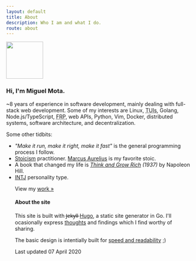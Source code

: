 ```yaml
---
layout: default
title: About
description: Who I am and what I do.
route: about
---
```

<div>
<a href="/images/miguel_mota_avatar_500.png" target="_blank" rel="noreferrer noopener" data-ga-label="About - Avatar"><img src="/images/miguel_mota_avatar_150.png" width="100" alt="" /></a>
</div>

<h3>Hi, I'm <strong>Miguel Mota</strong>.</h3>

<p>~8 years of experience in software development, mainly dealing with full-stack web development. Some of my interests are Linux, <abbr title="Terminal UI">TUIs</abbr>, Golang, Node.js/TypeScript, <abbr title="Functional Reactive Programming">FRP</abbr>, web APIs, Python, Vim, Docker, distributed systems, software architecture, and decentralization.</p>

<p>Some other tidbits:</p>

<ul>
  <li><em>"Make it run, make it right, make it fast"</em> is the general programming process I follow.</li>
  <li><a href="https://en.wikipedia.org/wiki/Stoicism" target="_blank" rel="noreferrer noopener" data-ga-label="About - Stoicism">Stoicism</a> practitioner. <a href="https://en.wikipedia.org/wiki/Marcus_Aurelius" target="_blank" rel="noreferrer noopener" data-ga-label="About - Marcus Aurelius">Marcus Aurelius</a> is my favorite stoic.</li>
  <li>A book that changed my life is <em><a href="https://en.wikipedia.org/wiki/Think_and_Grow_Rich" target="_blank" rel="noreferrer noopener" data-ga-label="About - Favorite Book">Think and Grow Rich</a> (1937)</em> by Napoleon Hill.</li>
  <li><a href="https://en.wikipedia.org/wiki/INTJ" target="_blank" rel="noopener noreferrer" data-ga-label="About - INTJ">INTJ</a> personality type.</li>
</li>

<p>View my <a href="/work" data-ga-label="About - Work">work »</a></p>

<h4>About the site</h4>
<p>This site is built with J̶e̶k̶y̶l̶l̶ <a href="https://gohugo.io/" target="_blank" rel="noopener noreferrer" data-ga-label="About - Hugo">Hugo</a>, a static site generator in Go. I'll ocasionally express <a href="/blog">thoughts</a> and findings which I find worthy of sharing.</p>

<p>The basic design is intentially built for <a href="http://motherfuckingwebsite.com/" target="_blank" rel="noopener noreferrer" data-ga-label="About - Speed and readability">speed and readability</a> ;)

<datetime data-last-update datetime="2020-04-07" pubdate="pubdate">Last updated 07 April 2020</datetime>
